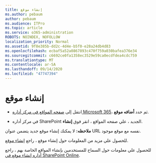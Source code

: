 ```yaml
---
title: إنشاء موقع
ms.author: pebaum
author: pebaum
ms.audience: ITPro
ms.topic: article
ms.service: o365-administration
ROBOTS: NOINDEX, NOFOLLOW
localization_priority: Normal
ms.assetid: 9f8e385b-dd2c-4d4e-b5f0-e28a24db4d83
ms.openlocfilehash: ecbaf5a52a0867893c470f759a030bafea376e34
ms.sourcegitcommit: c6692ce0fa1358ec3529e59ca0ecdfdea4cdc759
ms.translationtype: MT
ms.contentlocale: ar-SA
ms.lasthandoff: 09/14/2020
ms.locfileid: "47747394"
---
```

# <a name="create-a-site"></a>إنشاء موقع

- انتقل إلى [صفحه المواقع في مركز أداره Microsoft 365](https://portal.office.com/adminportal/home#/SitesList)، ثم حدد **أضافه موقع**. 
    
- في مركز أداره SharePoint الجديد ، علي صفحه المواقع ، انقر فوق **إنشاء**. 
    
**ملاحظه:** لا يمكنك إنشاء موقع جديد يتضمن عنوان URL نفسه مع موقع موجود. 
  
للحصول علي مزيد من المعلومات حول إنشاء موقع ، راجع [إنشاء موقع](https://go.microsoft.com/fwlink/?linkid=866295).
  
للحصول علي معلومات حول السماح للمستخدمين بإنشاء المواقع الخاصة بهم ، راجع [أداره إنشاء موقع في SharePoint Online](https://go.microsoft.com/fwlink/?linkid=866296).
  

